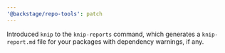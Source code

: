 ```yaml
---
'@backstage/repo-tools': patch
---
```


Introduced `knip` to the `knip-reports` command, which generates a `knip-report.md` file for your packages with dependency warnings, if any.
